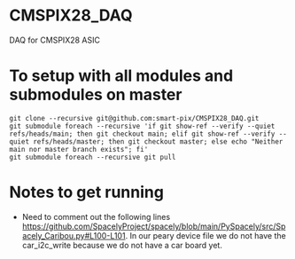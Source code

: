 # CMSPIX28_DAQ
DAQ for CMSPIX28 ASIC

# To setup with all modules and submodules on master
```
git clone --recursive git@github.com:smart-pix/CMSPIX28_DAQ.git
git submodule foreach --recursive 'if git show-ref --verify --quiet refs/heads/main; then git checkout main; elif git show-ref --verify --quiet refs/heads/master; then git checkout master; else echo "Neither main nor master branch exists"; fi'
git submodule foreach --recursive git pull
```

# Notes to get running
- Need to comment out the following lines https://github.com/SpacelyProject/spacely/blob/main/PySpacely/src/Spacely_Caribou.py#L100-L101. In our peary device file we do not have the car_i2c_write because we do not have a car board yet.